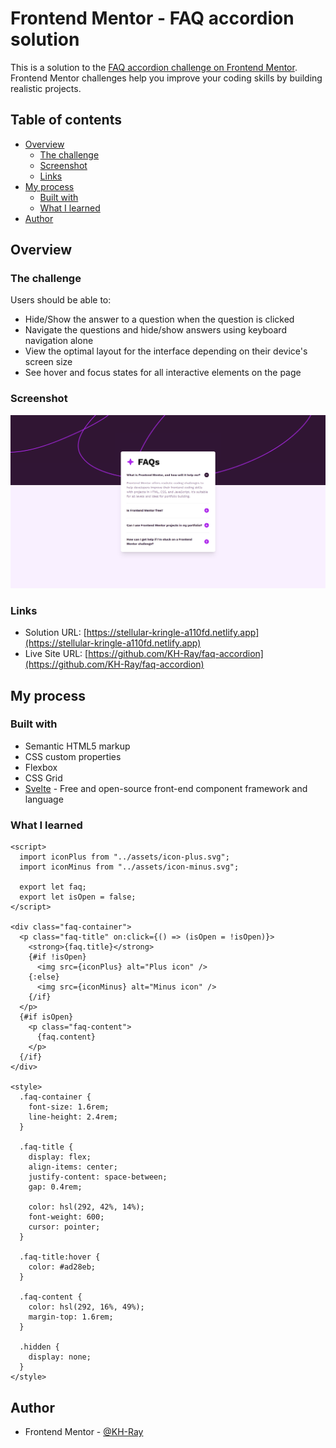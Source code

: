 # Frontend Mentor - FAQ accordion solution

This is a solution to the [FAQ accordion challenge on Frontend Mentor](https://www.frontendmentor.io/challenges/faq-accordion-wyfFdeBwBz). Frontend Mentor challenges help you improve your coding skills by building realistic projects.

## Table of contents

- [Overview](#overview)
  - [The challenge](#the-challenge)
  - [Screenshot](#screenshot)
  - [Links](#links)
- [My process](#my-process)
  - [Built with](#built-with)
  - [What I learned](#what-i-learned)
- [Author](#author)

## Overview

### The challenge

Users should be able to:

- Hide/Show the answer to a question when the question is clicked
- Navigate the questions and hide/show answers using keyboard navigation alone
- View the optimal layout for the interface depending on their device's screen size
- See hover and focus states for all interactive elements on the page

### Screenshot

![](faq-accordion.png)

### Links

- Solution URL: [https://stellular-kringle-a110fd.netlify.app](https://stellular-kringle-a110fd.netlify.app)
- Live Site URL: [https://github.com/KH-Ray/faq-accordion](https://github.com/KH-Ray/faq-accordion)

## My process

### Built with

- Semantic HTML5 markup
- CSS custom properties
- Flexbox
- CSS Grid
- [Svelte](https://svelte.dev/) - Free and open-source front-end component framework and language

### What I learned

```svelte
<script>
  import iconPlus from "../assets/icon-plus.svg";
  import iconMinus from "../assets/icon-minus.svg";

  export let faq;
  export let isOpen = false;
</script>

<div class="faq-container">
  <p class="faq-title" on:click={() => (isOpen = !isOpen)}>
    <strong>{faq.title}</strong>
    {#if !isOpen}
      <img src={iconPlus} alt="Plus icon" />
    {:else}
      <img src={iconMinus} alt="Minus icon" />
    {/if}
  </p>
  {#if isOpen}
    <p class="faq-content">
      {faq.content}
    </p>
  {/if}
</div>

<style>
  .faq-container {
    font-size: 1.6rem;
    line-height: 2.4rem;
  }

  .faq-title {
    display: flex;
    align-items: center;
    justify-content: space-between;
    gap: 0.4rem;

    color: hsl(292, 42%, 14%);
    font-weight: 600;
    cursor: pointer;
  }

  .faq-title:hover {
    color: #ad28eb;
  }

  .faq-content {
    color: hsl(292, 16%, 49%);
    margin-top: 1.6rem;
  }

  .hidden {
    display: none;
  }
</style>
```

## Author

- Frontend Mentor - [@KH-Ray](https://www.frontendmentor.io/profile/KH-Ray)
